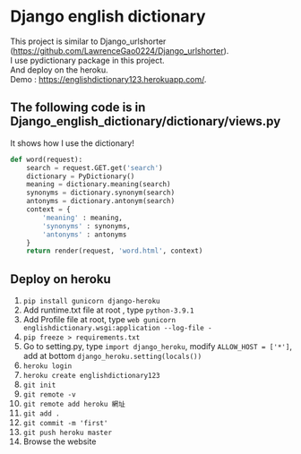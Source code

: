# Django english dictionary

This project is similar to Django_urlshorter (https://github.com/LawrenceGao0224/Django_urlshorter).  
I use pydictionary package in this project.  
And deploy on the heroku.  
Demo : https://englishdictionary123.herokuapp.com/. 

## The following code is in Django_english_dictionary/dictionary/views.py  
It shows how I use the dictionary!  
```python
def word(request):
    search = request.GET.get('search')
    dictionary = PyDictionary()
    meaning = dictionary.meaning(search)
    synonyms = dictionary.synonym(search)
    antonyms = dictionary.antonym(search)
    context = {
        'meaning' : meaning,
        'synonyms' : synonyms,
        'antonyms' : antonyms
    }
    return render(request, 'word.html', context)
```

## Deploy on heroku

1. ```pip install gunicorn django-heroku```
2. Add runtime.txt file at root , type ```python-3.9.1```
3. Add Profile file at root, type ```web gunicorn englishdictionary.wsgi:application --log-file -```
4. ```pip freeze > requirements.txt```
5. Go to setting.py, type ```import django_heroku```, modify ```ALLOW_HOST = ['*']```, add at bottom ```django_heroku.setting(locals())```
6. ```heroku login```
7. ```heroku create englishdictionary123```
9.  ```git init```
10.  ```git remote -v```
11.  ```git remote add heroku 網址```
12.  ```git add .```
13.  ```git commit -m 'first'```
14.  ```git push heroku master```
15. Browse the website   
